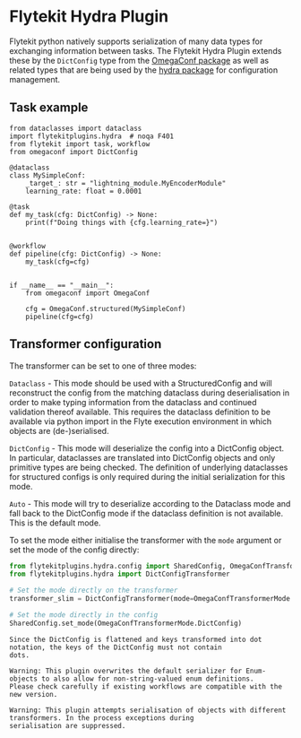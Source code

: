 # Flytekit Hydra Plugin

Flytekit python natively supports serialization of many data types for exchanging information between tasks.
The Flytekit Hydra Plugin extends these by the `DictConfig` type from the
[OmegaConf package](https://omegaconf.readthedocs.io/) as well as related types
that are being used by the [hydra package](https://hydra.cc/) for configuration management.



## Task example
```
from dataclasses import dataclass
import flytekitplugins.hydra  # noqa F401
from flytekit import task, workflow
from omegaconf import DictConfig

@dataclass
class MySimpleConf:
    _target_: str = "lightning_module.MyEncoderModule"
    learning_rate: float = 0.0001

@task
def my_task(cfg: DictConfig) -> None:
    print(f"Doing things with {cfg.learning_rate=}")


@workflow
def pipeline(cfg: DictConfig) -> None:
    my_task(cfg=cfg)


if __name__ == "__main__":
    from omegaconf import OmegaConf

    cfg = OmegaConf.structured(MySimpleConf)
    pipeline(cfg=cfg)
```

## Transformer configuration

The transformer can be set to one of three modes:

`Dataclass` - This mode should be used with a StructuredConfig and will reconstruct the config from the matching dataclass
during deserialisation in order to make typing information from the dataclass and continued validation thereof available.
This requires the dataclass definition to be available via python import in the Flyte execution environment in which
objects are (de-)serialised.

`DictConfig` - This mode will deserialize the config into a DictConfig object. In particular, dataclasses are translated
into DictConfig objects and only primitive types are being checked. The definition of underlying dataclasses for
structured configs is only required during the initial serialization for this mode.

`Auto` - This mode will try to deserialize according to the Dataclass mode and fall back to the DictConfig mode if the
dataclass definition is not available. This is the default mode.

To set the mode either initialise the transformer with the `mode` argument or set the mode of the config directly:

```python
from flytekitplugins.hydra.config import SharedConfig, OmegaConfTransformerMode
from flytekitplugins.hydra import DictConfigTransformer

# Set the mode directly on the transformer
transformer_slim = DictConfigTransformer(mode=OmegaConfTransformerMode.DictConfig)

# Set the mode directly in the config
SharedConfig.set_mode(OmegaConfTransformerMode.DictConfig)
```

```note
Since the DictConfig is flattened and keys transformed into dot notation, the keys of the DictConfig must not contain
dots.
```

```note
Warning: This plugin overwrites the default serializer for Enum-objects to also allow for non-string-valued enum definitions.
Please check carefully if existing workflows are compatible with the new version.
```

```note
Warning: This plugin attempts serialisation of objects with different transformers. In the process exceptions during
serialisation are suppressed.
```
